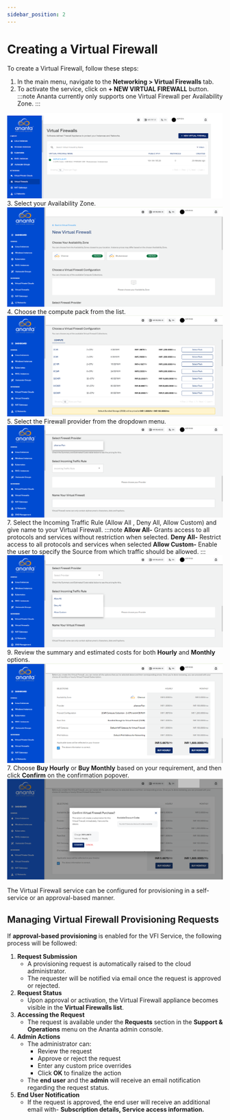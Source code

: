 ```yaml
---
sidebar_position: 2
---
```

# Creating a Virtual Firewall

 To create a Virtual Firewall, follow these steps:
 
 1. In the main menu, navigate to the **Networking > Virtual Firewalls** tab. 
 2. To activate the service, click on **+ NEW VIRTUAL FIREWALL** button.
  :::note
    Ananta currently only supports one Virtual Firewall per Availability Zone.
  :::

![Creating a Virtual Firewall](img/CreatingaVirtualFirewall1.png)
3. Select your Availability Zone.
![Creating a Virtual Firewall](img/CreatingaVirtualFirewall2.png)
4. Choose the compute pack from the list.
![Creating a Virtual Firewall](img/CreatingaVirtualFirewall3.png)
5. Select the Firewall provider from the dropdown menu.<br />
![Firewall Provider](img/FirewallProvider.png)
7. Select the Incoming Traffic Rule (Allow All , Deny All, Allow Custom) and give name to your Virtual Firewall.
:::note
	**Allow All-** Grants access to all protocols and services without restriction when selected.
	**Deny All-**  Restrict access to all protocols and services when selected
	**Allow Custom-** Enable the user to specify the Source from which traffic should be allowed.
:::
![Incoming Traffic Rule](img/TrafficRule.png)
9. Review the summary and estimated costs for both **Hourly** and **Monthly** options.
![Creating a Virtual Firewall](img/CreatingaVirtualFirewall5.png)
7. Choose **Buy Hourly** or **Buy Monthly** based on your requirement, and then click **Confirm** on the confirmation popover.
![Creating a Virtual Firewall](img/CreatingaVirtualFirewall6.png)

The Virtual Firewall service can be configured for provisioning in a self-service or an approval-based manner.

## Managing Virtual Firewall Provisioning Requests

If **approval-based provisioning** is enabled for the VFI Service, the following process will be followed:
1. **Request Submission**
	-  A provisioning request is automatically raised to the cloud administrator.
	- The requester will be notified via email once the request is approved or rejected.
2. **Request Status**
	-  Upon approval or activation, the Virtual Firewall appliance becomes visible in the **Virtual Firewalls list**.
3. **Accessing the Request**
	- The request is available under the **Requests** section in the **Support & Operations** menu on the Ananta admin console.
4. **Admin Actions**
	- The administrator can:
	    - Review the request
	    - Approve or reject the request
	    - Enter any custom price overrides
	    - Click **OK** to finalize the action
	- The **end user** and the **admin** will receive an email notification regarding the request status.
5. **End User Notification**
	- If the request is approved, the end user will receive an additional email with- **Subscription details, Service access information.**


